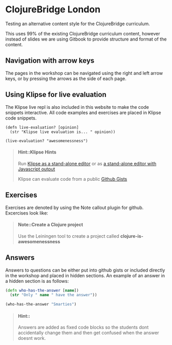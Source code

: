 # ClojureBridge London

Testing an alternative content style for the ClojureBridge curriculum.

This uses 99% of the existing ClojureBridge curriculum content, however instead of slides we are using Gitbook to provide structure and format of the content.

## Navigation with arrow keys

The pages in the workshop can be navigated using the right and left arrow keys, or by pressing the arrows as the side of each page.

## Using Klipse for live evaluation

The Klipse live repl is also included in this website to make the code snippets interactive.  All code examples and exercises are placed in Klipse code snippets.

```eval-clojure
(defn live-evaluation? [opinion]
  (str "Klipse live evaluation is... " opinion))

(live-evaluation? "awesomenessness")
```

> #### Hint::Klipse Hints
> Run [Klipse as a stand-alone editor](http://app.klipse.tech/?eval_only=1) or as [a stand-alone editor with Javascript output](http://app.klipse.tech/)
>
> Klipse can evaluate code from a public [Github Gists](https://gist/github.com)

## Exercises

Exercises are denoted by using the Note callout plugin for github.  Excercises look like:

> #### Note::Create a Clojure project
> Use the Leiningen tool to create a project called **clojure-is-awesomenessness**

## Answers

Answers to questions can be either put into github gists or included directly in the workshop and placed in hidden sections.  An example of an answer in a hidden section is as follows:

<!--sec data-title="Reveal answer..." data-id="answer00" data-collapse=true ces-->

```clj
(defn who-has-the-answer [name])
  (str "Only " name " have the answer"))

(who-has-the-answer "Smarties")
```

> #### Hint::
> Answers are added as fixed code blocks so the students dont accidentally change them and then get confused when the answer doesnt work.

<!--endsec-->
